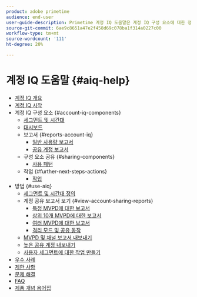 ```yaml
---
product: adobe primetime
audience: end-user
user-guide-description: Primetime 계정 IQ 도움말은 계정 IQ 구성 요소에 대한 정보를 제공하고 다양한 구성 요소를 사용하기 위한 사용자 여정을 안내합니다.
source-git-commit: 6ae9c8651a47e2f458d69c078ba1f314a0227c00
workflow-type: tm+mt
source-wordcount: '111'
ht-degree: 20%

---
```


# 계정 IQ 도움말 {#aiq-help}

+ [계정 IQ 개요](/help/AccountIQ/home.md)
+ [계정 IQ 시작](/help/AccountIQ/get-started.md)
+ 계정 IQ 구성 요소 {#account-iq-components}
   + [세그먼트 및 시간대](/help/AccountIQ/segments-timeframe.md)
   + [대시보드](/help/AccountIQ/dashboard.md)
   + 보고서 {#reports-account-iq}
      + [일반 사용량 보고서](/help/AccountIQ/general-usage-reports.md)
      + [공유 계정 보고서](/help/AccountIQ/shared-acc-reports.md)
   + 구성 요소 공유 {#sharing-components}
      + [사용 패턴](/help/AccountIQ/usage-patterns.md)
   + 작업 {#further-next-steps-actions}
      + [작업](/help/AccountIQ/operations.md)
+ 방법 {#use-aiq}
   + [세그먼트 및 시간대 정의](/help/AccountIQ/howto-select-segment-timeframe.md)
   + 계정 공유 보고서 보기 {#view-account-sharing-reports}
      + [특정 MVPD에 대한 보고서](/help/AccountIQ/reports-for-specific-mvpds.md)
      + [상위 10개 MVPD에 대한 보고서](/help/AccountIQ/top-10-mvpd-reports.md)
      + [여러 MVPD에 대한 보고서](viewrep-multiple-mvpd-channel.md)
      + [격리 모드 및 공유 동작](/help/AccountIQ/isolation-mode.md)
   + [MVPD 및 채널 보고서 내보내기](/help/AccountIQ/export-segment-metrics.md)
   + [높은 공유 계정 내보내기](/help/AccountIQ/export-acc-information.md)
   + [사용자 세그먼트에 대한 작업 만들기](/help/AccountIQ/operation-affecting-user-segment.md)
+ [우수 사례](/help/AccountIQ/best-practices.md)
+ [제한 사항](/help/AccountIQ/limitations.md)
+ [문제 해결](/help/AccountIQ/troubleshoot.md)
+ [FAQ](/help/AccountIQ/faq.md)
+ [제품 개념 용어집](/help/AccountIQ/product-concepts.md)